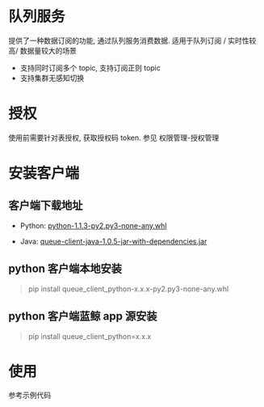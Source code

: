 # 队列服务

提供了一种数据订阅的功能, 通过队列服务消费数据. 适用于队列订阅 / 实时性较高/ 数据量较大的场景

* 支持同时订阅多个 topic, 支持订阅正则 topic
* 支持集群无感知切换

# 授权

使用前需要针对表授权, 获取授权码 token. 参见 权限管理-授权管理

# 安装客户端

## 客户端下载地址

* Python: [python-1.1.3-py2.py3-none-any.whl](http://bkee-1252002024.file.myqcloud.com/bkdata/queue_client_python-1.1.3-py2.py3-none-any.whl)

* Java: [queue-client-java-1.0.5-jar-with-dependencies.jar](http://bkee-1252002024.file.myqcloud.com/bkdata/queue-client-java-1.0.5-jar-with-dependencies.jar)

## python 客户端本地安装

> pip install queue\_client\_python-x.x.x-py2.py3-none-any.whl

## python 客户端蓝鲸 app 源安装

> pip install queue\_client\_python=x.x.x

# 使用

参考示例代码

